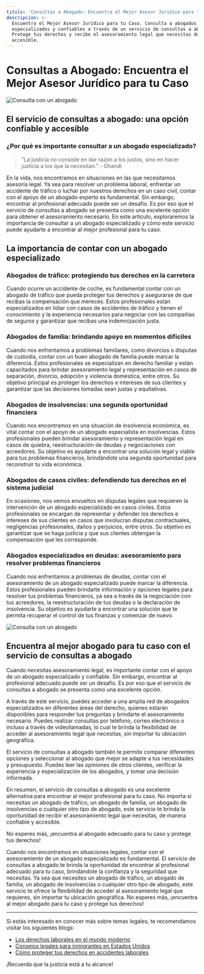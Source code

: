 ```yaml
---
titulo: 'Consultas a Abogado: Encuentra el Mejor Asesor Jurídico para tu Caso'
descripcion: >-
  Encuentra el Mejor Asesor Jurídico para tu Caso. Consulta a abogados
  especializados y confiables a través de un servicio de consultas a abogado.
  Protege tus derechos y recibe el asesoramiento legal que necesitas de manera
  accesible.
---
```



# Consultas a Abogado: Encuentra el Mejor Asesor Jurídico para tu Caso

![Consulta con un abogado](./img/consultas-a-abogado-1.webp)

## El servicio de consultas a abogado: una opción confiable y accesible

### ¿Por qué es importante consultar a un abogado especializado?

> "La justicia no consiste en dar razón a los justos, sino en hacer justicia a los que la necesitan." - Ghandi

En la vida, nos encontramos en situaciones en las que necesitamos asesoría legal. Ya sea para resolver un problema laboral, enfrentar un accidente de tráfico o luchar por nuestros derechos en un caso civil, contar con el apoyo de un abogado experto es fundamental. Sin embargo, encontrar al profesional adecuado puede ser un desafío. Es por eso que el servicio de consultas a abogado se presenta como una excelente opción para obtener el asesoramiento necesario. En este artículo, exploraremos la importancia de consultar a un abogado especializado y cómo este servicio puede ayudarte a encontrar al mejor profesional para tu caso.

## La importancia de contar con un abogado especializado

### Abogados de tráfico: protegiendo tus derechos en la carretera

Cuando ocurre un accidente de coche, es fundamental contar con un abogado de tráfico que pueda proteger tus derechos y asegurarse de que recibas la compensación que mereces. Estos profesionales están especializados en lidiar con casos de accidentes de tráfico y tienen el conocimiento y la experiencia necesarios para negociar con las compañías de seguros y garantizar que recibas una indemnización justa.

### Abogados de familia: brindando apoyo en momentos difíciles

Cuando nos enfrentamos a problemas familiares, como divorcios o disputas de custodia, contar con un buen abogado de familia puede marcar la diferencia. Estos profesionales se especializan en derecho familiar y están capacitados para brindar asesoramiento legal y representación en casos de separación, divorcio, adopción y violencia doméstica, entre otros. Su objetivo principal es proteger los derechos e intereses de sus clientes y garantizar que las decisiones tomadas sean justas y equitativas.

### Abogados de insolvencias: una segunda oportunidad financiera

Cuando nos encontramos en una situación de insolvencia económica, es vital contar con el apoyo de un abogado especialista en insolvencias. Estos profesionales pueden brindar asesoramiento y representación legal en casos de quiebra, reestructuración de deudas y negociaciones con acreedores. Su objetivo es ayudarte a encontrar una solución legal y viable para tus problemas financieros, brindándote una segunda oportunidad para reconstruir tu vida económica.

### Abogados de casos civiles: defendiendo tus derechos en el sistema judicial

En ocasiones, nos vemos envueltos en disputas legales que requieren la intervención de un abogado especializado en casos civiles. Estos profesionales se encargan de representar y defender los derechos e intereses de sus clientes en casos que involucran disputas contractuales, negligencias profesionales, daños y perjuicios, entre otros. Su objetivo es garantizar que se haga justicia y que sus clientes obtengan la compensación que les corresponde.

### Abogados especializados en deudas: asesoramiento para resolver problemas financieros

Cuando nos enfrentamos a problemas de deudas, contar con el asesoramiento de un abogado especializado puede marcar la diferencia. Estos profesionales pueden brindarte información y opciones legales para resolver tus problemas financieros, ya sea a través de la negociación con tus acreedores, la reestructuración de tus deudas o la declaración de insolvencia. Su objetivo es ayudarte a encontrar una solución que te permita recuperar el control de tus finanzas y comenzar de nuevo.




![Consulta con un abogado](./img/consultas-a-abogado-2.webp)




## Encuentra al mejor abogado para tu caso con el servicio de consultas a abogado




Cuando necesitas asesoramiento legal, es importante contar con el apoyo de un abogado especializado y confiable. Sin embargo, encontrar al profesional adecuado puede ser un desafío. Es por eso que el servicio de consultas a abogado se presenta como una excelente opción.




A través de este servicio, puedes acceder a una amplia red de abogados especializados en diferentes áreas del derecho, quienes estarán disponibles para responder tus preguntas y brindarte el asesoramiento necesario. Puedes realizar consultas por teléfono, correo electrónico o incluso a través de videollamadas, lo cual te brinda la flexibilidad de acceder al asesoramiento legal que necesitas, sin importar tu ubicación geográfica.




El servicio de consultas a abogado también te permite comparar diferentes opciones y seleccionar al abogado que mejor se adapte a tus necesidades y presupuesto. Puedes leer las opiniones de otros clientes, verificar la experiencia y especialización de los abogados, y tomar una decisión informada.




En resumen, el servicio de consultas a abogado es una excelente alternativa para encontrar al mejor profesional para tu caso. No importa si necesitas un abogado de tráfico, un abogado de familia, un abogado de insolvencias o cualquier otro tipo de abogado, este servicio te brinda la oportunidad de recibir el asesoramiento legal que necesitas, de manera confiable y accesible.




No esperes más, ¡encuentra al abogado adecuado para tu caso y protege tus derechos!






Cuando nos encontramos en situaciones legales, contar con el asesoramiento de un abogado especializado es fundamental. El servicio de consultas a abogado te brinda la oportunidad de encontrar al profesional adecuado para tu caso, brindándote la confianza y la seguridad que necesitas. Ya sea que necesites un abogado de tráfico, un abogado de familia, un abogado de insolvencias o cualquier otro tipo de abogado, este servicio te ofrece la flexibilidad de acceder al asesoramiento legal que requieres, sin importar tu ubicación geográfica. No esperes más, ¡encuentra al mejor abogado para tu caso y protege tus derechos!

---

Si estás interesado en conocer más sobre temas legales, te recomendamos visitar los siguientes blogs:

- [Los derechos laborales en el mundo moderno](abogados-de-derecho-laboral)
- [Consejos legales para inmigrantes en Estados Unidos](abogado-de-inmigracion-usa)
- [Cómo proteger tus derechos en accidentes laborales](abogado-accidente-laboral)

¡Recuerda que la justicia está a tu alcance!



